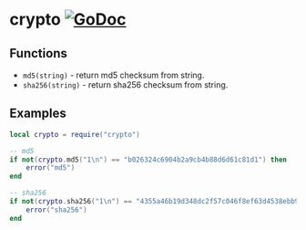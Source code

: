 # crypto [![GoDoc](https://godoc.org/github.com/alexjx/gopher-lua-libs/crypto?status.svg)](https://godoc.org/github.com/alexjx/gopher-lua-libs/crypto)

## Functions
- `md5(string)` - return md5 checksum from string.
- `sha256(string)` - return sha256 checksum from string.

## Examples

```lua
local crypto = require("crypto")

-- md5
if not(crypto.md5("1\n") == "b026324c6904b2a9cb4b88d6d61c81d1") then
    error("md5")
end

-- sha256
if not(crypto.sha256("1\n") == "4355a46b19d348dc2f57c046f8ef63d4538ebb936000f3c9ee954a27460dd865") then
    error("sha256")
end
```

